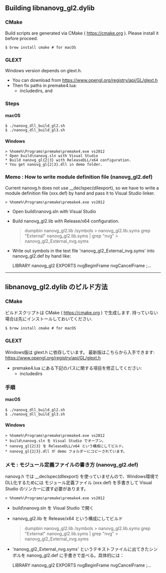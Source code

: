 <!-- -*- mode:markdown; coding:utf-8; -*- -->

## Building libnanovg_gl2.dylib ##

### CMake ###

Build scripts are generated via CMake ( https://cmake.org ).
Please install it before proceed.

	$ brew install cmake # for macOS

### GLEXT ###

Windows version depends on glext.h.
*   You can download from https://www.opengl.org/registry/api/GL/glext.h
*   Then fix paths in premake4.lua:
    *   includedirs, and

### Steps ###

#### macOS ####

	$ ./nanovg_dll_build_gl2.sh
	$ ./nanovg_dll_build_gl3.sh

#### Windows ####

	> %home%\Programs\premake\premake4.exe vs2012
	* Open build\nanovg.sln with Visual Studio
	* Build nanovg_gl{2|3} with ReleaseDLL/x64 configuration.
	* You get nanovg_gl{2|3}.dll in demo folder.

### Memo : How to write module definition file (nanovg_gl2.def) ###

Current nanovg.h does not use __declspec(dllexport), so we have to write
a module definition file (xxx.def) by hand and pass it to Visual Studio linker.

	> %home%\Programs\premake\premake4.exe vs2012

* Open build\nanovg.sln with Visual Studio
* Build nanovg_gl2.lib with Release/x64 configuration.

	> dumpbin nanovg_gl2.lib /symbols > nanovg_gl2.lib.syms
	> grep "External" nanovg_gl2.lib.syms | grep "nvg" > nanovg_gl2_External_nvg.syms

* Write out symbols in the text file 'nanovg_gl2_External_nvg.syms' into nanovg_gl2.def by hand like:

	LIBRARY	nanovg_gl2
	EXPORTS
		nvgBeginFrame
		nvgCancelFrame
		;...

-------------------------------------------------------------------------------

## libnanovg_gl2.dylib のビルド方法 ##

### CMake ###

ビルドスクリプトは CMake ( https://cmake.org ) で生成します.
持っていない場合は先にインストールしておいてください.

	$ brew install cmake # for macOS

### GLEXT ###

Windows版は glext.h に依存しています。
最新版はこちらから入手できます: https://www.opengl.org/registry/api/GL/glext.h
*   premake4.lua にある下記のパスに関する項目を修正してください:
    *   includedirs

### 手順 ###

#### macOS ####

	$ ./nanovg_dll_build_gl2.sh
	$ ./nanovg_dll_build_gl3.sh

#### Windows ####

	> %home%\Programs\premake\premake4.exe vs2012
	* build\nanovg.sln を Visual Studio でオープン。
	* nanovg_gl{2|3} を ReleaseDLL/x64 という構成にしてビルド。
	* nanovg_gl{2|3}.dll が demo フォルダーにコピーされています。

### メモ : モジュール定義ファイルの書き方 (nanovg_gl2.def) ###

nanovg.h では __declspec(dllexport) を使っていませんので、Windows環境でDLL化するためには
モジュール定義ファイル (xxx.def) を手書きして Visual Studio のリンカーに渡す必要があります。

	> %home%\Programs\premake\premake4.exe vs2012

* build\nanovg.sln を Visual Studio で開く
* nanovg_gl2.lib を Release/x64 という構成にしてビルド

	> dumpbin nanovg_gl2.lib /symbols > nanovg_gl2.lib.syms
	> grep "External" nanovg_gl2.lib.syms | grep "nvg" > nanovg_gl2_External_nvg.syms

* 'nanovg_gl2_External_nvg.syms' というテキストファイルに出てきたシンボルを nanovg_gl2.def に手書きで並べる。具体的には：

	LIBRARY	nanovg_gl2
	EXPORTS
		nvgBeginFrame
		nvgCancelFrame
		;...
